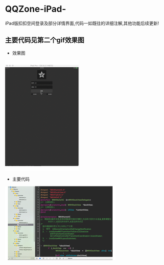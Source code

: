 # QQZone-iPad-
iPad版扣扣空间登录及部分详情界面,代码一如既往的详细注解,其他功能后续更新!
## 主要代码见第二个gif效果图
- 效果图

![image](https://github.com/nemo316/QQZone-iPad-/blob/master/gif/qqzone.gif)

- 主要代码

![image](https://github.com/nemo316/QQZone-iPad-/blob/master/gif/code.gif)


